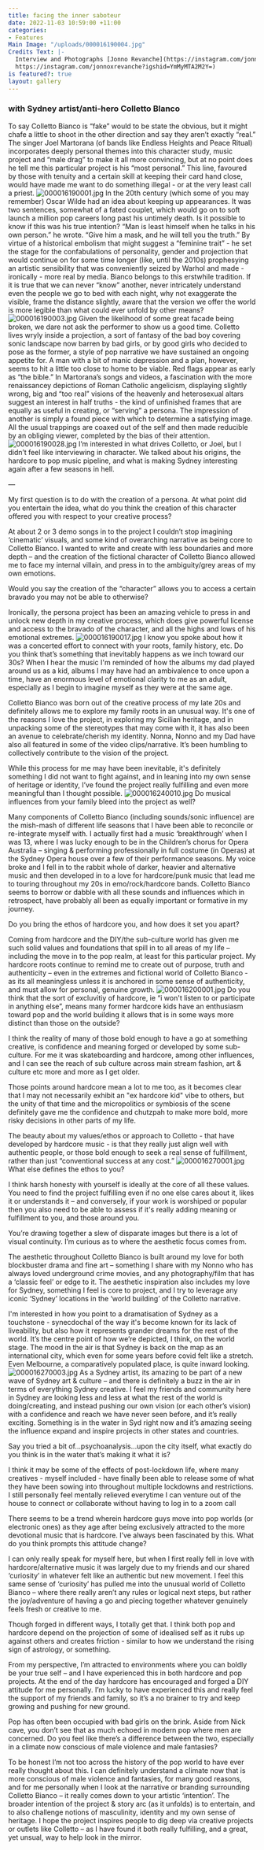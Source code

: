 ```yaml
---
title: facing the inner saboteur
date: 2022-11-03 10:59:00 +11:00
categories:
- Features
Main Image: "/uploads/000016190004.jpg"
Credits Text: |-
  Interview and Photographs [Jonno Revanche](https://instagram.com/jonnoxrevanche?igshid=YmMyMTA2M2Y=
  https://instagram.com/jonnoxrevanche?igshid=YmMyMTA2M2Y=)
is featured?: true
layout: gallery
---
```


### with Sydney artist/anti-hero Colletto Blanco

To say Colletto Bianco is “fake” would to be state the obvious, but it might chafe a little to shoot in the other direction and say they aren’t exactly “real.” The singer Joel Martorana (of bands like Endless Heights and Peace Ritual) incorporates deeply personal themes into this character study, music project and “male drag” to make it all more convincing, but at no point does he tell me this particular project is his “most personal.” This line, favoured by those with tenuity and a certain skill at keeping their card hand close, would have made me want to do something illegal - or at the very least call a priest. 
![000016190001.jpg](/uploads/000016190001.jpg)
In the 20th century (which some of you may remember) Oscar Wilde had an idea about keeping up appearances. It was two sentences, somewhat of a fated couplet, which would go on to soft launch a million pop careers long past his untimely death. Is it possible to know if this was his true intention? “Man is least himself when he talks in his own person.” he wrote. “Give him a mask, and he will tell you the truth.” By virtue of a historical embolism that might suggest a “feminine trait” - he set the stage for the confabulations of personality, gender and projection that would continue on for some time longer (like, until the 2010s) prophesying an artistic sensibility that was conveniently seized by Warhol and made - ironically - more real by media. Bianco belongs to this erstwhile tradition. If it is true that we can never “know” another, never intricately understand even the people we go to bed with each night, why not exaggerate the visible, frame the distance slightly, aware that the version we offer the world is more legible than what could ever unfold by other means? 
![000016190003.jpg](/uploads/000016190003.jpg)
Given the likelihood of some great facade being broken, we dare not ask the performer to show us a good time. Colletto lives wryly inside a projection, a sort of fantasy of the bad boy covering sonic landscape now barren by bad girls, or by good girls who decided to pose as the former, a style of pop narrative we have sustained an ongoing appetite for. A man with a bit of manic depression and a plan, however, seems to hit a little too close to home to be viable. Red flags appear as early as “the bible.” In Martorana’s songs and videos, a fascination with the more renaissancey depictions of Roman Catholic angelicism, displaying slightly wrong, big and “too real” visions of the heavenly and heterosexual altars suggest an interest in half truths - the kind of unfinished frames that are equally as useful in creating, or “serving” a persona. The impression of another is simply a found piece with which to determine a satisfying image. All the usual trappings are coaxed out of the self and then made reducible by an obliging viewer, completed by the bias of their attention. 
![000016190028.jpg](/uploads/000016190028.jpg)
I’m interested in what drives Colletto, or Joel, but I didn’t feel like interviewing in character. We talked about his origins, the hardcore to pop music pipeline, and what is making Sydney interesting again after a few seasons in hell. 

—

My first question is to do with the creation of a persona. At what point did you entertain the idea, what do you think the creation of this character offered you with respect to your creative process? 

At about 2 or 3 demo songs in to the project I couldn’t stop imagining ‘cinematic’ visuals, and some kind of overarching narrative as being core to Colletto Bianco. I wanted to write and create with less boundaries and more depth – and the creation of the fictional character of Colletto Bianco allowed me to face my internal villain, and press in to the ambiguity/grey areas of my own emotions.

Would you say the creation of the “character” allows you to access a certain bravado you may not be able to otherwise?

Ironically, the persona project has been an amazing vehicle to press in and unlock new depth in my creative process, which does give powerful license and access to the bravado of the character, and all the highs and lows of his emotional extremes.
![000016190017.jpg](/uploads/000016190017.jpg)
I know you spoke about how it was a concerted effort to connect with your roots, family history, etc. Do you think that’s something that inevitably happens as we inch toward our 30s? When I hear the music I'm reminded of how the albums my dad played around us as a kid, albums I may have had an ambivalence to once upon a time, have an enormous level of emotional clarity to me as an adult, especially as I begin to imagine myself as they were at the same age.

Colletto Bianco was born out of the creative process of my late 20s and definitely allows me to explore my family roots in an unusual way. It's one of the reasons I love the project, in exploring my Sicilian heritage, and in unpacking some of the stereotypes that may come with it, it has also been an avenue to celebrate/cherish my identity. Nonna, Nonno and my Dad have also all featured in some of the video clips/narrative. It’s been humbling to collectively contribute to the vision of the project. 

While this process for me may have been inevitable, it's definitely something I did not want to fight against, and in leaning into my own sense of heritage or identity, I’ve found the project really fulfilling and even more meaningful than I thought possible.
![000016240010.jpg](/uploads/000016240010.jpg)
Do musical influences from your family bleed into the project as well? 

Many components of Colletto Bianco (including sounds/sonic influence) are the mish-mash of different life seasons that I have been able to reconcile or re-integrate myself with. I actually first had a music ‘breakthrough’ when I was 13, where I was lucky enough to be in the Children’s chorus for Opera Australia – singing & performing professionally in full costume (in Operas) at the Sydney Opera house over a few of their performance seasons. My voice broke and I fell in to the rabbit whole of darker, heavier and alternative music and then developed in to a love for hardcore/punk music that lead me to touring throughout my 20s in emo/rock/hardcore bands. Colletto Bianco seems to borrow or dabble with all these sounds and influences which in retrospect, have probably all been as equally important or formative in my journey.

Do you bring the ethos of hardcore you, and how does it set you apart? 

Coming from hardcore and the DIY/the sub-culture world has given me such solid values and foundations that spill in to all areas of my life – including the move in to the pop realm, at least for this particular project. My hardcore roots continue to remind me to create out of purpose, truth and authenticity – even in the extremes and fictional world of Colletto Bianco - as its all meaningless unless it is anchored in some sense of authenticity, and must allow for personal, genuine growth.
![000016200001.jpg](/uploads/000016200001.jpg)
Do you think that the sort of excluvitiy of hardcore, ie “i won't listen to or participate in anything else”, means many former hardcore kids have an enthusiasm toward pop and the world building it allows that is in some ways more distinct than those on the outside? 
 
I think the reality of many of those bold enough to have a go at something creative, is confidence and meaning forged or developed by some sub-culture. For me it was skateboarding and hardcore, among other influences, and I can see the reach of sub culture across main stream fashion, art & culture etc more and more as I get older.

Those points around hardcore mean a lot to me too, as it becomes clear that I may not necessarily exhibit an "ex hardcore kid" vibe to others, but the unity of that time and the micropolitics or symbiosis of the scene definitely gave me the confidence and chutzpah to make more bold, more risky decisions in other parts of my life. 

The beauty about my values/ethos or approach to Colletto - that have developed by hardcore music - is that they really just align well with authentic people, or those bold enough to seek a real sense of fulfillment, rather than just “conventional success at any cost.”
![000016270001.jpg](/uploads/000016270001.jpg)
What else defines the ethos to you?

I think harsh honesty with yourself is ideally at the core of all these values. You need to find the project fulfilling even if no one else cares about it, likes it or understands it – and conversely, if your work is worshiped or popular then you also need to be able to assess if it's really adding meaning or fulfillment to you, and those around you. 

You’re drawing together a slew of disparate images but there is a lot of visual continuity. I’m curious as to where the aesthetic focus comes from.

The aesthetic throughout Colletto Bianco is built around my love for both blockbuster drama and fine art – something I share with my Nonno who has always loved underground crime movies, and any photography/film that has a ‘classic feel’ or edge to it. The aesthetic inspiration also includes my love for Sydney, something I feel is core to project, and I try to leverage any iconic ‘Sydney’ locations in the ‘world building’ of the Colletto narrative.

I'm interested in how you point to a dramatisation of Sydney as a touchstone - synecdochal of the way it's become known for its lack of liveability, but also how it represents grander dreams for the rest of the world. It’s the centre point of how we’re depicted, I think, on the world stage. The mood in the air is that Sydney is back on the map as an international city, which even for some years before covid felt like a stretch. Even Melbourne, a comparatively populated place, is quite inward looking.
![000016270003.jpg](/uploads/000016270003.jpg)
As a Sydney artist, its amazing to be part of a new wave of Sydney art & culture – and there is definitely a buzz in the air in terms of everything Sydney creative. I feel my friends and community here in Sydney are looking less and less at what the rest of the world is doing/creating, and instead pushing our own vision (or each other’s vision) with a confidence and reach we have never seen before, and it’s really exciting. Something is in the water in Syd right now and it’s amazing seeing the influence expand and inspire projects in other states and countries.

Say you tried a bit of…psychoanalysis…upon the city itself, what exactly do you think is in the water that’s making it what it is?

I think it may be some of the effects of post-lockdown life, where many creatives - myself included - have finally been able to release some of what they have been sowing into throughout multiple lockdowns and restrictions. I still personally feel mentally relieved everytime I can venture out of the house to connect or collaborate without having to log in to a zoom call
  
There seems to be a trend wherein hardcore guys move into pop worlds (or electronic ones) as they age after being exclusively attracted to the more devotional music that is hardcore. I’ve always been fascinated by this. What do you think prompts this attitude change? 

I can only really speak for myself here, but when I first really fell in love with hardcore/alternative music it was largely due to my friends and our shared ‘curiosity’ in whatever felt like an authentic but new movement. I feel this same sense of ‘curiosity’ has pulled me into the unusual world of Colletto Bianco – where there really aren’t any rules or logical next steps, but rather the joy/adventure of having a go and piecing together whatever genuinely feels fresh or creative to me.
 
Though forged in different ways, I totally get that. I think both pop and hardcore depend on the projection of some of idealised self as it rubs up against others and creates friction - similar to how we understand the rising sign of astrology, or something.

From my perspective, I’m attracted to environments where you can boldly be your true self – and I have experienced this in both hardcore and pop projects. At the end of the day hardcore has encouraged and forged a DIY attitude for me personally. I’m lucky to have experienced this and really feel the support of my friends and family, so it’s a no brainer to try and keep growing and pushing for new ground.
 
Pop has often been occupied with bad girls on the brink. Aside from Nick cave, you don’t see that as much echoed in modern pop where men are concerned. Do you feel like there’s a difference between the two, especially in a climate now conscious of male violence and male fantasies?

To be honest I’m not too across the history of the pop world to have ever really thought about this. I can definitely understand a climate now that is more conscious of male violence and fantasies, for many good reasons, and for me personally when I look at the narrative or branding surrounding Colletto Bianco – it really comes down to your artistic ‘intention’. The broader intention of the project & story arc (as it unfolds) is to entertain, and to also challenge notions of masculinity, identity and my own sense of heritage. I hope the project inspires people to dig deep via creative projects or outlets like Colletto – as I have found it both really fulfilling, and a great, yet unsual, way to help look in the mirror. 
